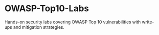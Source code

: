 # OWASP-Top10-Labs
Hands-on security labs covering OWASP Top 10 vulnerabilities with write-ups and mitigation strategies.
